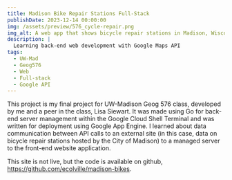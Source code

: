 ```yaml
---
title: Madison Bike Repair Stations Full-Stack
publishDate: 2023-12-14 00:00:00
img: /assets/preview/576_cycle-repair.png
img_alt: A web app that shows bicycle repair stations in Madison, Wisconsin on a Google Map with notes on interactions overlaid on the map.
description: |
  Learning back-end web development with Google Maps API
tags:
  - UW-Mad
  - Geog576
  - Web
  - Full-stack
  - Google API
---
```


This project is my final project for UW-Madison Geog 576 class, developed by me and a peer in the class, Lisa Siewart. It was made using Go for back-end server management within the Google Cloud Shell Terminal and was written for deployment using Google App Engine. I learned about data communication between API calls to an external site (in this case, data on bicycle repair stations hosted by the City of Madison) to a managed server to the front-end website application.

This site is not live, but the code is available on github, <a href="https://github.com/ecolville/madison-bikes" target="_blank">https://github.com/ecolville/madison-bikes</a>.